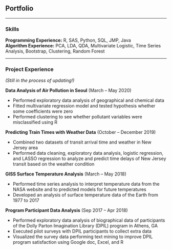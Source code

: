 ## Portfolio

---

### Skills
**Programming Experience:** R, SAS, Python, SQL, JMP, Java  
**Algorithm Experience:** PCA, LDA, QDA, Multivariate Logistic, Time Series Analysis, Bootstrap, Clustering, Random Forest

---

### Project Experience
  *(Still in the process of updating!)*

**Data Analysis of Air Pollution in Seoul** (March – May 2020)  
- Performed exploratory data analysis of geographical and chemical data
- Fitted multivariate regression model and tested hypothesis whether some coefficients were zero  
- Performed clustering to see whether pollutant variables were misclassified using R

**Predicting Train Times with Weather Data** (October – December 2019)  
- Combined two datasets of transit arrival time and weather in New Jersey area  
- Performed data cleaning, exploratory data analysis, logistic regression, and LASSO regression to analyze and predict time delays of New Jersey transit based on the weather condition  

**GISS Surface Temperature Analysis** (March – May 2018)  
- Performed time series analysis to interpret temperature data from the NASA website and to predicted models for future temperatures  
- Developed an analysis of surface temperature data of the Earth from 1977 to 2017  

**Program Participant Data Analysis** (Sep 2017 – Apr 2018)  
- Performed exploratory data analysis of biographical data of participants of the Dolly Parton Imagination Library (DPIL) program in Athens, GA  
- Executed pilot surveys with DPIL participants to collect extra data  
- Visualized the survey data performing text mining to improve DPIL program satisfaction using Google doc, Excel, and R  
